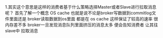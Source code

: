 1.其实这个意思是这样的消费者基于什么策略选择Master或者Slave进行拉取消息呢？
首先了解一个概念 OS cache 也就是说不论是broker写数据到commitlog文件里面还是 broker读取数据到os里面 都是在
os cache 这样保证了较高的速率 很内存差不多 broker一旦发现消息队列里面挤压的消息太多  便会告知消费者 让其往slave中
拉取消息